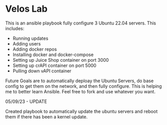 # Velos Lab

This is an ansible playbook fully configure 3 Ubuntu 22.04 servers. This includes:
- Running updates
- Adding users
- Adding docker repos
- Installing docker and docker-compose
- Setting up Juice Shop container on port 3000
- Setting up crAPI container on port 5000
- Pulling down vAPI container

Future Goals are to automatically deploay the Ubuntu Servers, do base config to get them on the network, and then fully configure. This is helping me to better learn Ansible. Feel free to fork and use whatever you want. 

05/09/23 - UPDATE

Created playbook to automatically update the ubuntu servers and reboot them if there has been a kernel update. 
